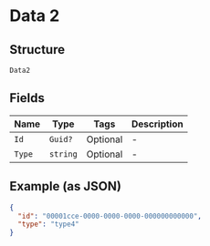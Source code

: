 
# Data 2

## Structure

`Data2`

## Fields

| Name | Type | Tags | Description |
|  --- | --- | --- | --- |
| `Id` | `Guid?` | Optional | - |
| `Type` | `string` | Optional | - |

## Example (as JSON)

```json
{
  "id": "00001cce-0000-0000-0000-000000000000",
  "type": "type4"
}
```

